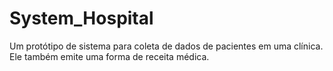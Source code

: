 # System_Hospital
 Um protótipo de sistema para coleta de dados de pacientes em uma clínica. Ele também emite uma forma de receita médica.
